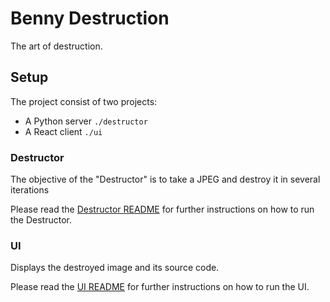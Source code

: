 # Benny Destruction
The art of destruction.

## Setup
The project consist of two projects:
- A Python server `./destructor`
- A React client `./ui`

### Destructor
The objective of the "Destructor" is to take a JPEG and destroy it in several iterations

Please read the [Destructor README](destructor/README.md) for further instructions on how to run the Destructor.

### UI
Displays the destroyed image and its source code.

Please read the [UI README](.ui/README.md) for further instructions on how to run the UI.
